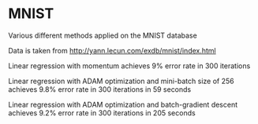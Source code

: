 # MNIST
Various different methods applied on the MNIST database

Data is taken from http://yann.lecun.com/exdb/mnist/index.html

Linear regression with momentum achieves 9% error rate in 300 iterations

Linear regression with ADAM optimization and mini-batch size of 256 achieves 9.8% error rate in 300 iterations in 59 seconds

Linear regression with ADAM optimization and batch-gradient descent achieves 9.2% error rate in 300 iterations in 205 seconds
